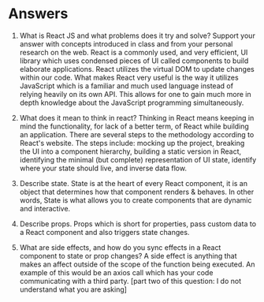 # Answers

1. What is React JS and what problems does it try and solve? Support your answer with concepts introduced in class and from your personal research on the web.
    React is a commonly used, and very efficient, UI library which uses condensed pieces of UI called components to build elaborate applications. React utilizes the virtual DOM to update changes within our code. What makes React very useful is the way it utilizes JavaScript which is a familiar and much used language instead of relying heavily on its own API. This allows for one to gain much more in depth knowledge about the JavaScript programming simultaneously.
1. What does it mean to think in react?
    Thinking in React means keeping in mind the functionality, for lack of a better term, of React while building an application. There are several steps to the methodology according to React's website. The steps include: mocking up the project, breaking the UI into a component hierarchy, building a static version in React, identifying the minimal (but complete) representation of UI state, identify where your state should live, and  inverse data flow. 
  
1. Describe state.
    State is at the heart of every React component, it is an object that determines how that component renders & behaves. In other words, State is what allows you to create components that are dynamic and interactive.
  
1. Describe props.
    Props which is short for properties, pass custom data to a React component and also triggers state changes.

1. What are side effects, and how do you sync effects in a React component to state or prop changes?
    A side effect is anything that makes an affect outside of the scope of the function being executed. An example of this would be an axios call which has your code communicating with a third party. [part two of this question: I do not understand what you are asking]

